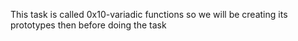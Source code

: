This task is called 0x10-variadic functions so we will be creating its prototypes then before doing the task
